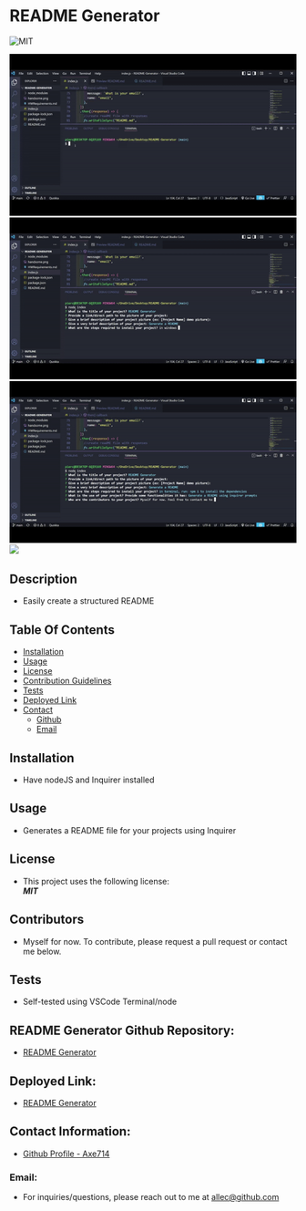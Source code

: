 # README Generator

![MIT](https://img.shields.io/badge/License-MIT-blue.svg)

![](./images/gif1.gif)
![](./images/gif2.gif)
![](./images/gif3.gif)
![](./images/gif4.gif)

## Description
- Easily create a structured README

## Table Of Contents
* [Installation](#installation)
* [Usage](#usage)
* [License](#license)
* [Contribution Guidelines](#contribution)
* [Tests](#tests)
* [Deployed Link](#deployed)
* [Contact](#contact)
    * [Github](#github)
    * [Email](#email)

## Installation
- Have nodeJS and Inquirer installed

## Usage
- Generates a README file for your projects using Inquirer

## License
- This project uses the following license:<br>
     ***MIT***


## Contributors
- Myself for now. To contribute, please request a pull request or contact me below.

## Tests
- Self-tested using VSCode Terminal/node

## README Generator Github Repository: 
- [README Generator](https://github.com/axe714/PasswordGenerator)

## Deployed Link:
- [README Generator](https://github.com/axe714/PasswordGenerator)

## Contact Information:
- [Github Profile - Axe714](https://github.com/axe714)

### Email:
- For inquiries/questions, please reach out to me at allec@github.com